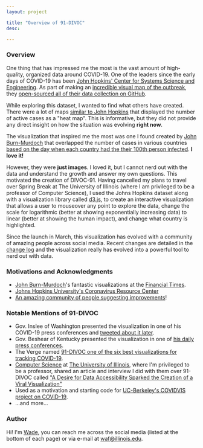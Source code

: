 ```yaml
---
layout: project

title: "Overview of 91-DIVOC"
desc: 

---
```


<style>
  footer {
    margin-top: 40px;
  }
</style>


### Overview

One thing that has impressed me the most is the vast amount of high-quality, organized data around COVID-19.  One of the leaders since the early days of COVID-19 has been <a href="https://systems.jhu.edu/" target="_blank">John Hopkins' Center for Systems Science and Engineering</a>.  As part of making an <a href="https://www.arcgis.com/apps/opsdashboard/index.html">incredible visual map of the outbreak</a>, they <a href="https://github.com/CSSEGISandData/COVID-19">open-sourced all of their data collection on GitHub</a>.

While exploring this dataset, I wanted to find what others have created.  There were a lot of maps <a href="https://coronavirus.jhu.edu/map.html">similar to John Hopkins</a> that displayed the number of active cases as a "heat map".  This is informative, but they did not provide any direct insight on how the situation was evolving <b>right now</b>.

The visualization that inspired me the most was one I found created by <a href="https://twitter.com/jburnmurdoch" target="_blank">John Burn-Murdoch</a> that overlapped the number of cases in various countries <a href="https://www.ft.com/content/a26fbf7e-48f8-11ea-aeb3-955839e06441" target="_blank">based on the day when each country had the their 100th person infected</a>. <b>I love it!</b>

However, they were **just images**.  I loved it, but I cannot nerd out with the data and understand the growth and answer my own questions.  This motivated the creation of DIVOC-91.  Having cancelled my plans to travel over Spring Break at The University of Illinois (where I am privileged to be a professor of Computer Science), I used the Johns Hopkins dataset along with a visualization library called <a href="https://d3js.org/" target="_blank">d3.js</a>, to create an interactive visualization that allows a user to mouseover any point to explore the data, change the scale for logarithmic (better at showing exponentially increasing data) to linear (better at showing the human impact), and change what country is highlighted.

Since the launch in March, this visualization has evolved with a community of amazing people across social media.  Recent changes are detailed in the [change log](./changes.html) and the visualization really has evolved into a powerful tool to nerd out with data.


### Motivations and Acknowledgments

- [John Burn-Murdoch](https://www.ft.com/john-burn-murdoch)'s fantastic visualizations at the [Financial Times](https://www.ft.com/coronavirus-latest).
- [Johns Hopkins University's Coronavirus Resource Center](https://coronavirus.jhu.edu/data)
- [An amazing community of people suggesting improvements](https://twitter.com/profwade_/status/1241453184255774727)!


### Notable Mentions of 91-DIVOC

- Gov. Inslee of Washington presented the visualization in one of his COVID-19 press conferences and [tweeted about it later](https://twitter.com/GovInslee/status/1243306792232177665).
- Gov. Beshear of Kentucky presented the visualization in one of [his daily press conferences](https://www.youtube.com/watch?v=gSzUuOTzGE8&feature=youtu.be&t=1595).
- The Verge named [91-DIVOC one of the six best visualizations for tracking COVID-19](https://www.theverge.com/2020/4/2/21201832/novel-coronavirus-covid-19-best-graphs-tracking-data).
- [Computer Science](http://cs.illinois.edu/) at [The University of Illinois](https://illinois.edu/), where I'm privileged to be a professor, shared an article and interview I did with them over 91-DIVOC called ["A Desire for Data Accessibility Sparked the Creation of a Viral Visualization"](https://cs.illinois.edu/news/desire-data-accessibility-sparked-creation-viral-visualization)
- Used as a motivation and starting code for [UC-Berkeley's COVIDVIS project on COVID-19](https://covidvis.berkeley.edu/).
- ...and more...


### Author

Hi!  I'm <a href="https://waf.cs.illinois.edu/">Wade</a>, you can reach me across the social media (listed at the bottom of each page) or via e-mail at waf@illinois.edu.